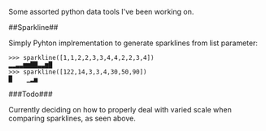 Some assorted python data tools I've been working on.

##Sparkline##

Simply Pyhton implrementation to generate sparklines from list parameter:

    >>> sparkline([1,1,2,2,3,3,4,4,2,2,3,4])
    ▂▂▃▃▆▆██▃▃▆█
    >>> sparkline([122,14,3,3,4,30,50,90])
    █    ▁▂▅

###Todo###

Currently deciding on how to properly deal with varied scale when comparing sparklines, as seen above.